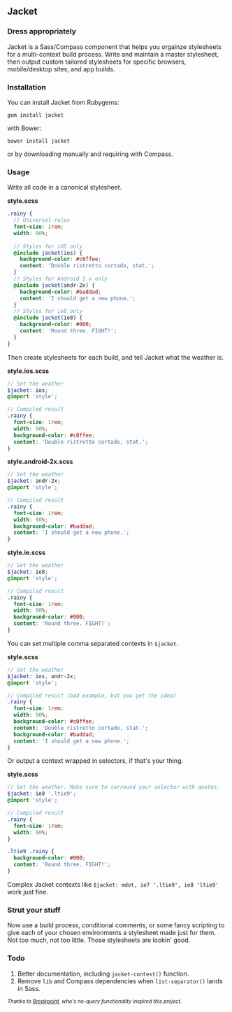 ## Jacket 
### Dress appropriately

Jacket is a Sass/Compass component that helps you orgainze stylesheets for a 
multi-context build process. Write and maintain a master stylesheet, then 
output custom tailored stylesheets for specific browsers, mobile/desktop sites, 
and app builds.

### Installation

You can install Jacket from Rubygems:

`gem install jacket`

with Bower:

`bower install jacket`

or by downloading manually and requiring with Compass.

### Usage

Write all code in a canonical stylesheet.

**style.scss**

```scss
.rainy {
  // Universal rules
  font-size: 1rem;
  width: 90%;
  
  // Styles for iOS only
  @include jacket(ios) {
    background-color: #c0ffee;
    content: 'Double ristretto cortado, stat.';
  }
  // Styles for Android 2.x only
  @include jacket(andr-2x) {
    background-color: #baddad;
    content: 'I should get a new phone.';
  }
  // Styles for ie8 only
  @include jacket(ie8) {
    background-color: #000;
    content: 'Round three. FIGHT!';
  }
}
```

Then create stylesheets for each build, and tell Jacket what the weather is.

**style.ios.scss**

```scss
// Set the weather 
$jacket: ios;
@import 'style';

// Compiled result
.rainy {
  font-size: 1rem;
  width: 90%;
  background-color: #c0ffee;
  content: 'Double ristretto cortado, stat.';
}
```

**style.android-2x.scss**

```scss
// Set the weather 
$jacket: andr-2x;
@import 'style';

// Compiled result
.rainy {
  font-size: 1rem;
  width: 90%;
  background-color: #baddad;
  content: 'I should get a new phone.';
}
```

**style.ie.scss**

```scss
// Set the weather 
$jacket: ie8;
@import 'style';

// Compiled result
.rainy {
  font-size: 1rem;
  width: 90%;
  background-color: #000;
  content: 'Round three. FIGHT!';
}
```

You can set multiple comma separated contexts in `$jacket`.

**style.scss**

```scss
// Set the weather 
$jacket: ios, andr-2x;
@import 'style';

// Compiled result (bad example, but you get the idea)
.rainy {
  font-size: 1rem;
  width: 90%;
  background-color: #c0ffee;
  content: 'Double ristretto cortado, stat.';
  background-color: #baddad;
  content: 'I should get a new phone.';
}
```

Or output a context wrapped in selectors, if that's your thing.

**style.scss**

```scss
// Set the weather. Make sure to surround your selector with quotes.
$jacket: ie8 '.ltie9';
@import 'style';

// Compiled result
.rainy {
  font-size: 1rem;
  width: 90%;
}

.ltie9 .rainy {
  background-color: #000;
  content: 'Round three. FIGHT!';
}
```

Complex Jacket contexts like `$jacket: mdot, ie7 '.ltie9', ie8 'ltie9'` work just fine.

### Strut your stuff

Now use a build process, conditional comments, or some fancy scripting to give each of your chosen environments a stylesheet made just for them. Not too much, not too little. Those stylesheets are lookin' good.

### Todo

1. Better documentation, including `jacket-context()` function.
2. Remove `lib` and Compass dependencies when `list-separator()` lands in Sass.

<small>*Thanks to [Breakpoint](https://github.com/Team-Sass/breakpoint), who's no-query functionality inspired this project.*</small>
